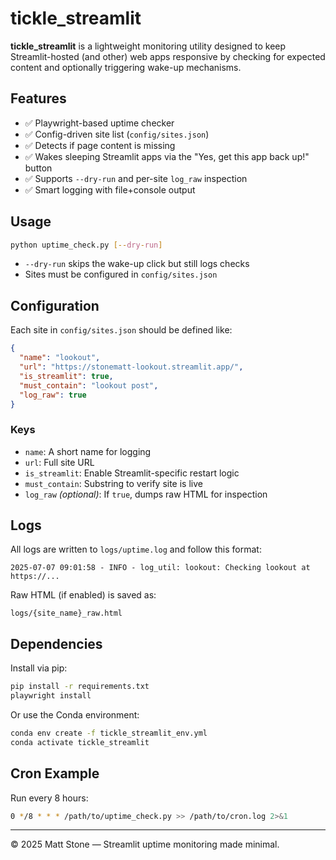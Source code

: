 # tickle_streamlit

**tickle_streamlit** is a lightweight monitoring utility designed to keep Streamlit-hosted (and other) web apps responsive by checking for expected content and optionally triggering wake-up mechanisms.

## Features

- ✅ Playwright-based uptime checker
- ✅ Config-driven site list (`config/sites.json`)
- ✅ Detects if page content is missing
- ✅ Wakes sleeping Streamlit apps via the "Yes, get this app back up!" button
- ✅ Supports `--dry-run` and per-site `log_raw` inspection
- ✅ Smart logging with file+console output

## Usage

```bash
python uptime_check.py [--dry-run]
```

- `--dry-run` skips the wake-up click but still logs checks
- Sites must be configured in `config/sites.json`

## Configuration

Each site in `config/sites.json` should be defined like:

```json
{
  "name": "lookout",
  "url": "https://stonematt-lookout.streamlit.app/",
  "is_streamlit": true,
  "must_contain": "lookout post",
  "log_raw": true
}
```

### Keys

- `name`: A short name for logging
- `url`: Full site URL
- `is_streamlit`: Enable Streamlit-specific restart logic
- `must_contain`: Substring to verify site is live
- `log_raw` _(optional)_: If `true`, dumps raw HTML for inspection

## Logs

All logs are written to `logs/uptime.log` and follow this format:

```
2025-07-07 09:01:58 - INFO - log_util: lookout: Checking lookout at https://...
```

Raw HTML (if enabled) is saved as:

```
logs/{site_name}_raw.html
```

## Dependencies

Install via pip:

```bash
pip install -r requirements.txt
playwright install
```

Or use the Conda environment:

```bash
conda env create -f tickle_streamlit_env.yml
conda activate tickle_streamlit
```

## Cron Example

Run every 8 hours:

```bash
0 */8 * * * /path/to/uptime_check.py >> /path/to/cron.log 2>&1
```

---

© 2025 Matt Stone — Streamlit uptime monitoring made minimal.

